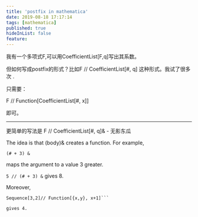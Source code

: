 ```yaml
---
title: 'postfix in mathematica'
date: 2019-08-18 17:17:14
tags: [mathematica]
published: true
hideInList: false
feature: 
---
```

我有一个多项式F,可以用CoefficientList[F,q]写出其系数。


但如何写成postfix的形式？比如F // CoefficientList[#, q] 这种形式。我试了很多次 .

只需要：


F // Function[CoefficientList[#, x]]


即可。

-----------------

更简单的写法是 F // CoefficientList[#, q]&                   - 无影东瓜



The idea is that (body)& creates a function. For example,
```
(# + 3) & 
```
maps the argument to a value 3 greater.

```5 // (# + 3) &``` gives 8.

Moreover,

```
Sequence[3,2]// Function[{x,y}, x+1]```

gives 4.


